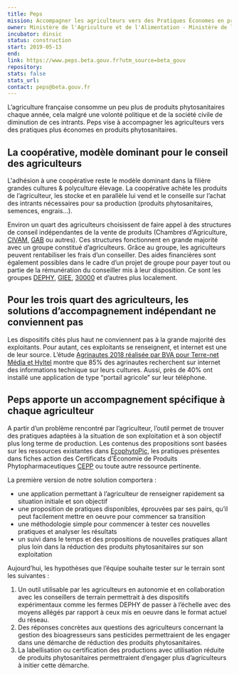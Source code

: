 ```yaml
---
title: Peps
mission: Accompagner les agriculteurs vers des Pratiques Économes en produits PhytoSanitaires (PEPS)
owner: Ministère de l'Agriculture et de l'Alimentation - Ministère de la Transition Écologique et Solidaire
incubator: dinsic 
status: construction
start: 2019-05-13 
end: 
link: https://www.peps.beta.gouv.fr?utm_source=beta_gouv
repository: 
stats: false 
stats_url: 
contact: peps@beta.gouv.fr
---
```


L’agriculture française consomme un peu plus de produits phytosanitaires chaque année, cela malgré une volonté politique et de la société civile de diminution de ces intrants. Peps vise à accompagner les agriculteurs vers des pratiques plus économes en produits phytosanitaires.

## La coopérative, modèle dominant pour le conseil des agriculteurs

L'adhésion à une coopérative reste le modèle dominant dans la filière grandes cultures & polyculture élevage. La coopérative achète les produits de l’agriculteur, les stocke et en parallèle lui vend et le conseille sur l’achat des intrants nécessaires pour sa production (produits phytosanitaires, semences, engrais…).

Environ un quart des agriculteurs choisissent de faire appel à des structures de conseil indépendantes de la vente de produits (Chambres d'Agriculture, [CIVAM](http://www.civam.org/), [GAB](http://www.fnab.org/un-reseau-des-valeurs-des-hommes/qui-sommes-nous/150-fonctionnement-reseau) ou autres). Ces structures fonctionnent en grande majorité avec un groupe constitué d’agriculteurs. Grâce au groupe, les agriculteurs peuvent rentabiliser les frais d’un conseiller. Des aides financières sont également possibles dans le cadre d’un projet de groupe pour payer tout ou partie de la rémunération du conseiller mis à leur disposition. Ce sont les groupes [DEPHY](https://agriculture.gouv.fr/fermes-dephy), [GIEE](https://agriculture.gouv.fr/les-groupements-dinteret-economique-et-environnemental-giee), [30000](https://agriculture.gouv.fr/ecophyto-objectif-30-000-exploitations-agricoles) et d’autres plus localement.

## Pour les trois quart des agriculteurs, les solutions d’accompagnement indépendant ne conviennent pas

Les dispositifs cités plus haut ne conviennent pas à la grande majorité des exploitants. Pour autant, ces exploitants se renseignent, et internet est une de leur source. L’étude [Agrinautes 2018 réalisée par BVA pour Terre-net Média et Hyltel](http://fichiers.hyltel.fr/PDF/AGRINAUTES_2018.pdf) montre que 85% des agrinautes recherchent sur internet des informations technique sur leurs cultures. Aussi, près de 40% ont installé une application de type “portail agricole” sur leur téléphone.

## Peps apporte un accompagnement spécifique à chaque agriculteur 

A partir d’un problème rencontré par l’agriculteur, l’outil permet de trouver des pratiques adaptées à la situation de son exploitation et à son objectif plus long terme de production. 
Les contenus des propositions sont basées sur les ressources existantes dans [EcophytoPic](http://www.ecophytopic.fr/), les pratiques présentes dans fiches action des Certificats d'Économie de Produits Phytopharmaceutiques [CEPP](https://alim.agriculture.gouv.fr/cepp/#/content/ap-fichesaction) ou toute autre ressource pertinente. 

La première version de notre solution comportera :
- une application permettant à l’agriculteur de renseigner rapidement sa situation initiale et son objectif
- une proposition de pratiques disponibles, éprouvées par ses pairs, qu’il peut facilement mettre en oeuvre pour commencer sa transition
- une méthodologie simple pour commencer à tester ces nouvelles pratiques et analyser les résultats
- un suivi dans le temps et des propositions de nouvelles pratiques allant plus loin dans la réduction des produits phytosanitaires sur son exploitation

Aujourd’hui, les hypothèses  que l’équipe souhaite tester sur le terrain sont les suivantes :
1. Un outil utilisable par les agriculteurs en autonomie et en collaboration avec les conseillers de terrain permettrait à des dispositifs expérimentaux comme les fermes DEPHY de passer à l’échelle avec des moyens allégés par rapport à ceux mis en oeuvre dans le format actuel du réseau.
2. Des réponses concrètes aux questions des agriculteurs concernant la gestion des bioagresseurs sans pesticides permettraient de les engager dans une démarche de réduction des produits phytosanitaires.
3. La labellisation ou certification des productions avec utilisation réduite de produits phytosanitaires permettraient d’engager plus d’agriculteurs à initier cette démarche.

